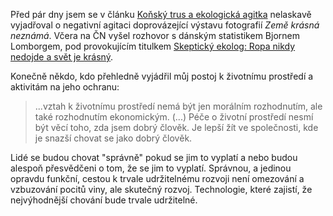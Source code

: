 <!-- dcterms:identifier = riderweblog#231 -->
<!-- dcterms:title = Ekoagitka ještě jednou, tentokrát po dobrém -->
<!-- dcterms:abstract = Konečně ekolog, pod jehož názory se podepíšu. -->
<!-- np9:categoryId = 1 -->
<!-- x4w:category = Koně -->
<!-- np9:authorId = 1 -->
<!-- np9:authorEmail = michal.valasek@altairis.cz -->
<!-- dcterms:creator = Michal Altair Valášek -->
<!-- dcterms:created = 2006-10-29T15:42:32.217+01:00 -->
<!-- dcterms:dateAccepted = 2006-10-29T15:42:32.217+01:00 -->

Před pár dny jsem se v článku [Koňský trus a ekologická agitka](https://www.weblog.rider.cz/Articles/230-konsky-trus-a-ekologicka-agitka.aspx) nelaskavě vyjadřoval o negativní agitaci doprovázející výstavu fotografií *Země krásná neznámá*. Včera na ČN vyšel rozhovor s dánským statistikem Bjornem Lomborgem, pod provokujícím titulkem [Skeptický ekolog: Ropa nikdy nedojde a svět je krásný](http://cestovani.idnes.cz/skepticky-ekolog-ropa-nikdy-nedojde-a-svet-je-krasny-f91-/igsvet.asp?c=A061027_184125_igsvet_tom).

Konečně někdo, kdo přehledně vyjádřil můj postoj k životnímu prostředí a aktivitám na jeho ochranu:

> ...vztah k životnímu prostředí nemá být jen morálním rozhodnutím, ale také rozhodnutím ekonomickým. (...) Péče o životní prostředí nesmí být věcí toho, zda jsem dobrý člověk. Je lepší žít ve společnosti, kde je snazší chovat se jako dobrý člověk.

Lidé se budou chovat "správně" pokud se jim to vyplatí a nebo budou alespoň přesvědčeni o tom, že se jim to vyplatí. Správnou, a jedinou opravdu funkční, cestou k trvale udržitelnému rozvoji není omezování a vzbuzování pocitů viny, ale skutečný rozvoj. Technologie, které zajistí, že nejvýhodnější chování bude trvale udržitelné.